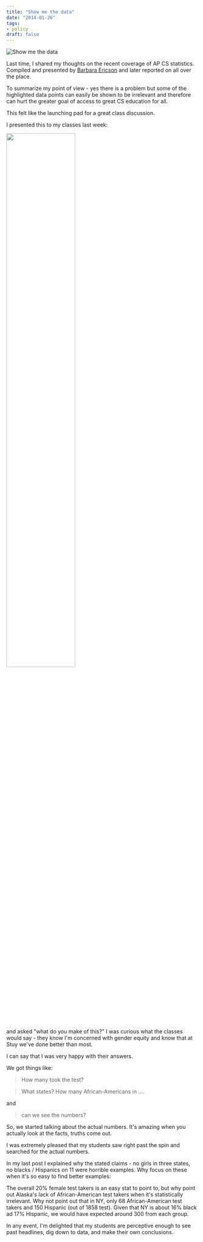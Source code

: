 ```yaml
---
title: "Show me the data"
date: "2014-01-26"
tags:
- policy
draft: false
---
```




![Show me the data](/img/show-me-the-data/showme.png)

Last time, I shared my thoughts on the recent coverage of AP CS statistics. Compiled and presented by [Barbara Ericson](http://home.cc.gatech.edu/ice-gt/556)
and later reported on all over the place.

To summarize my point of view - yes there is a problem but some of the
highlighted data points can easily be shown to be irrelevant and
therefore can hurt the greater goal of access to great CS education for
all.

This felt like the launching pad for a great class discussion.

I presented this to my classes last week:

<img width="60%" src="/img/show-me-the-data/edweek.png"></img>

and asked "what do you make of this?" I was curious what the classes
would say - they know I'm concerned with gender equity and know that
at Stuy we've done better than most.

I can say that I was very happy with their answers.

We got things like:

> How many took the test?

> What states? How many African-Americans in ....

and

> can we see the numbers?

So, we started talking about the actual numbers. It's amazing when you
actually look at the facts, truths come out.

I was extremely pleased that my students saw right past the spin and
searched for the actual numbers.

In my last post I explained why the stated claims - no girls in three
states, no blacks / Hispanics on 11 were horrible examples. Why focus
on these when it's so easy to find better examples:

The overall 20% female test takers is an easy stat to point to, but
why point out Alaska's lack of African-American test takers when it's
statistically irrelevant. Why not point out that in NY, only 68
African-American test takers and 150 Hispanic (out of 1858 test).
Given that NY is about 16% black ad 17% Hispanic, we would have
expected around 300 from each group.

In any event, I'm delighted that my students are perceptive enough to
see past headlines, dig down to data, and make their own conclusions.










